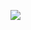 ![](https://github-readme-stats.vercel.app/api?username=anarchy1337x&show_icons=true&theme=radical)
